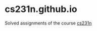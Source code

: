 # cs231n.github.io
Solved assignments of the course [cs231n](http://vision.stanford.edu/teaching/cs231n/)

